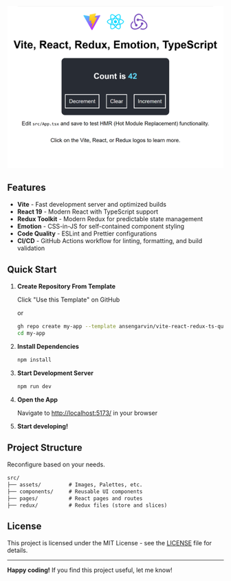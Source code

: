 ![Screenshot Logo](./docs/screenshot.svg)

## Features

- **Vite** - Fast development server and optimized builds
- **React 19** - Modern React with TypeScript support
- **Redux Toolkit** - Modern Redux for predictable state management
- **Emotion** - CSS-in-JS for self-contained component styling
- **Code Quality** - ESLint and Prettier configurations
- **CI/CD** - GitHub Actions workflow for linting, formatting, and build validation

## Quick Start

1. **Create Repository From Template**

    Click "Use this Template" on GitHub

    or

    ```bash
    gh repo create my-app --template ansengarvin/vite-react-redux-ts-quickstart
    cd my-app
    ```

2. **Install Dependencies**

    ```bash
    npm install
    ```

3. **Start Development Server**

    ```bash
    npm run dev
    ```

4. **Open the App**

    Navigate to [http://localhost:5173/](http://localhost:5173/) in your browser

5. **Start developing!**

## Project Structure

Reconfigure based on your needs.

```
src/
├── assets/         # Images, Palettes, etc.
├── components/     # Reusable UI components
├── pages/          # React pages and routes
├── redux/          # Redux files (store and slices)
```

## License

This project is licensed under the MIT License - see the [LICENSE](LICENSE) file for details.

---

**Happy coding!** If you find this project useful, let me know!
